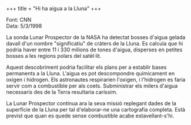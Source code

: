 +++
title = "Hi ha aigua a la Lluna"
+++

Font: CNN  
Data: 5/3/1998

La sonda Lunar Prospector de la NASA ha detectat bosses d'aigua gelada davall d'un nombre "significatiu" de cràters de la Lluna. Es calcula que hi podria haver entre 11 i 330 milions de tones d'aigua, disperses en petites bosses a les regions polars del satèl·lit.

Aquest descobriment podria facilitar els plans per a establir bases permanents a la Lluna. L'aigua es pot descompondre químicament en oxigen i hidrogen. Els astronautes respirarien l'oxigen, i l'hidrogen es faria servir com a combustible per als coets. Subministrar els milers d'aigua necessaris des de la Terra resultaria caríssim.

La Lunar Prospector continua ara la seva missió replegant dades de la superfície de la Lluna per tal d'elaborar-ne una cartografia completa. Està previst que quan es quede sense combustible acabe estavellant-s'hi.


